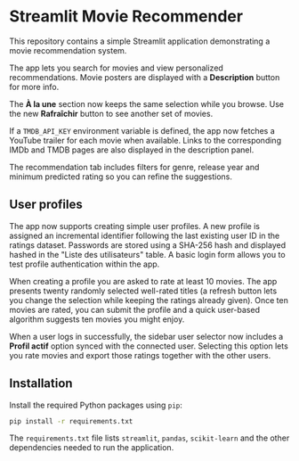 # Streamlit Movie Recommender

This repository contains a simple Streamlit application demonstrating a movie recommendation system.

The app lets you search for movies and view personalized recommendations. Movie posters are displayed with a **Description** button for more info.

The **À la une** section now keeps the same selection while you browse. Use the new **Rafraîchir** button to see another set of movies.

If a `TMDB_API_KEY` environment variable is defined, the app now fetches a
YouTube trailer for each movie when available. Links to the corresponding IMDb
and TMDB pages are also displayed in the description panel.

The recommendation tab includes filters for genre, release year and minimum
predicted rating so you can refine the suggestions.

## User profiles

The app now supports creating simple user profiles. A new profile is assigned
an incremental identifier following the last existing user ID in the ratings
dataset. Passwords are stored using a SHA-256 hash and displayed hashed in the
"Liste des utilisateurs" table. A basic login form allows you to test profile
authentication within the app.

When creating a profile you are asked to rate at least 10 movies. The app
presents twenty randomly selected well-rated titles (a refresh button lets you
change the selection while keeping the ratings already given). Once ten movies
are rated, you can submit the profile and a quick user-based algorithm suggests
ten movies you might enjoy.


When a user logs in successfully, the sidebar user selector now includes a
**Profil actif** option synced with the connected user. Selecting this option
lets you rate movies and export those ratings together with the other users.

## Installation

Install the required Python packages using `pip`:

```bash
pip install -r requirements.txt
```

The `requirements.txt` file lists `streamlit`, `pandas`, `scikit-learn` and the
other dependencies needed to run the application.
